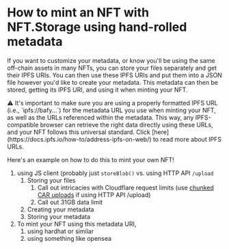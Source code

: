 # How to mint an NFT with NFT.Storage using hand-rolled metadata

If you want to customize your metadata, or know you'll be using the same off-chain assets in many NFTs, you can store your files separately and get their IPFS URIs. You can then use these IPFS URIs and put them into a JSON file however you'd like to create your metadata. This metadata can then be stored, getting its IPFS URI, and using it when minting your NFT.

<aside>
⚠️ It's important to make sure you are using a properly formatted IPFS URL (i.e., `ipfs://bafy...`) for the metadata URL you use when minting your NFT, as well as the URLs referenced within the metadata. This way, any IPFS-compatible browser can retrieve the right data directly using these URLs, and your NFT follows this universal standard. Click [here](https://docs.ipfs.io/how-to/address-ipfs-on-web/) to read more about IPFS URLs.

</aside>

Here's an example on how to do this to mint your own NFT!

1. using JS client (probably just `storeBlob()` vs. using HTTP API `/upload`
    1. Storing your files
        1. Call out intricacies with Cloudflare request limits (use [chunked CAR uploads](https://github.com/nftstorage/nft.storage/issues/413#issuecomment-918410081) if using HTTP API /upload)
        2. Call out 31GB data limit
    2. Creating your metadata
    3. Storing your metadata
2. To mint your NFT using this metadata URI,
    1. using hardhat or similar
    2. using something like opensea
